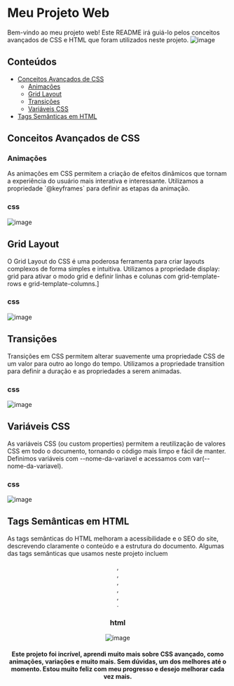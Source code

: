 # Meu Projeto Web

Bem-vindo ao meu projeto web! Este README irá guiá-lo pelos conceitos avançados de CSS e HTML que foram utilizados neste projeto.
![image](https://github.com/erikpablo/Fotoblog/assets/159021301/71c639c9-fca6-47e9-a0d3-b49adc3a3ba9)


## Conteúdos

- [Conceitos Avançados de CSS](#conceitos-avançados-de-css)
  - [Animações](#animações)
  - [Grid Layout](#grid-layout)
  - [Transições](#transições)
  - [Variáveis CSS](#variáveis-css)
- [Tags Semânticas em HTML](#tags-semânticas-em-html)

## Conceitos Avançados de CSS

### Animações

<p>As animações em CSS permitem a criação de efeitos dinâmicos que tornam a experiência do usuário mais interativa e interessante. Utilizamos a propriedade `@keyframes` para definir as etapas da animação.</p> 

<h3>css</h3>

![image](https://github.com/erikpablo/Fotoblog/assets/159021301/09afa35e-4d43-4d4e-bc33-b02839b4fbad)

  
## Grid Layout

<p> 
O Grid Layout do CSS é uma poderosa ferramenta para criar layouts complexos de forma simples e intuitiva. Utilizamos a propriedade display: grid para ativar o modo grid e definir linhas e colunas com grid-template-rows e grid-template-columns.]
</p>

<h3>css</h3>

![image](https://github.com/erikpablo/Fotoblog/assets/159021301/a83a728f-1ffa-44a0-b7f2-ed660f42007f)


## Transições

Transições em CSS permitem alterar suavemente uma propriedade CSS de um valor para outro ao longo do tempo. Utilizamos a propriedade transition para definir a duração e as propriedades a serem animadas.

<h3>css</h3>

![image](https://github.com/erikpablo/Fotoblog/assets/159021301/57888eb1-0a34-4b12-8605-b53ba6e742f4)


## Variáveis CSS
As variáveis CSS (ou custom properties) permitem a reutilização de valores CSS em todo o documento, tornando o código mais limpo e fácil de manter. Definimos variáveis com --nome-da-variavel e acessamos com var(--nome-da-variavel).

<h3>css</h3>

![image](https://github.com/erikpablo/Fotoblog/assets/159021301/d5ff10e0-f314-4f9a-a00b-61b1eabb2661)


## Tags Semânticas em HTML

As tags semânticas do HTML melhoram a acessibilidade e o SEO do site, descrevendo claramente o conteúdo e a estrutura do documento. Algumas das tags semânticas que usamos neste projeto incluem <header>, <nav>, <main>, <section>, <article>, <footer>.

<h3>html</h3>

![image](https://github.com/erikpablo/Fotoblog/assets/159021301/e66d581b-17fe-4a46-bb33-9f447402a432)

<h4>
Este projeto foi incrível, aprendi muito mais sobre CSS avançado, como animações, variações e muito mais. Sem dúvidas, um dos melhores até o momento. Estou muito feliz com meu progresso e desejo melhorar cada vez mais.
</h4>


